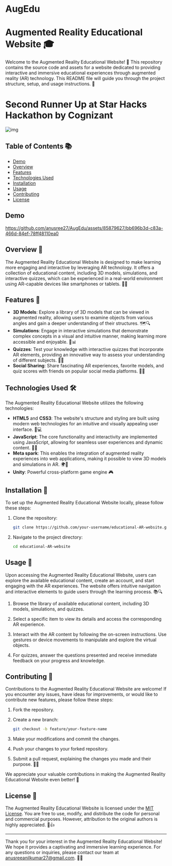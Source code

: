 # AugEdu

# Augmented Reality Educational Website 🎓

Welcome to the Augmented Reality Educational Website! 🌟 This repository contains the source code and assets for a website dedicated to providing interactive and immersive educational experiences through augmented reality (AR) technology. This README file will guide you through the project structure, setup, and usage instructions. 🚀

# Second Runner Up at Star Hacks Hackathon by Cognizant 

![img](https://github.com/anusree27/AugEdu/assets/85879627/24819a67-cc5e-48a5-ac1a-22eddda4d6db)


## Table of Contents 📚
- [Demo](#Demo)
- [Overview](#overview)
- [Features](#features)
- [Technologies Used](#technologies-used)
- [Installation](#installation)
- [Usage](#usage)
- [Contributing](#contributing)
- [License](#license)

## Demo 



https://github.com/anusree27/AugEdu/assets/85879627/bb696b3d-c83a-466d-84ef-78ff48110ea0



## Overview 📝

The Augmented Reality Educational Website is designed to make learning more engaging and interactive by leveraging AR technology. It offers a collection of educational content, including 3D models, simulations, and interactive quizzes, which can be experienced in a real-world environment using AR-capable devices like smartphones or tablets. 📱💡

## Features 🌟

- **3D Models**: Explore a library of 3D models that can be viewed in augmented reality, allowing users to examine objects from various angles and gain a deeper understanding of their structures. 🗺️🔍
- **Simulations**: Engage in interactive simulations that demonstrate complex concepts in a visual and intuitive manner, making learning more accessible and enjoyable. 🔄📊
- **Quizzes**: Test your knowledge with interactive quizzes that incorporate AR elements, providing an innovative way to assess your understanding of different subjects. 📝✅
- **Social Sharing**: Share fascinating AR experiences, favorite models, and quiz scores with friends on popular social media platforms. 📲🌐

## Technologies Used 🛠️

The Augmented Reality Educational Website utilizes the following technologies:

- **HTML5** and **CSS3**: The website's structure and styling are built using modern web technologies for an intuitive and visually appealing user interface. 🌈💻
- **JavaScript**: The core functionality and interactivity are implemented using JavaScript, allowing for seamless user experiences and dynamic content. 🚀📜
- **Meta spark**: This enables the integration of augmented reality experiences into web applications, making it possible to view 3D models and simulations in AR. 🌍🔮
- **Unity**: Powerful cross-platform game engine 🎮

## Installation 🚀

To set up the Augmented Reality Educational Website locally, please follow these steps:

1. Clone the repository:

   ```bash
   git clone https://github.com/your-username/educational-AR-website.git
   ```

2. Navigate to the project directory:

   ```bash
   cd educational-AR-website
   ```


## Usage 🎉

Upon accessing the Augmented Reality Educational Website, users can explore the available educational content, create an account, and start engaging with the AR experiences. The website offers intuitive navigation and interactive elements to guide users through the learning process. 📚🔍

1. Browse the library of available educational content, including 3D models, simulations, and quizzes.

2. Select a specific item to view its details and access the corresponding AR experience.

3. Interact with the AR content by following the on-screen instructions. Use gestures or device movements to manipulate and explore the virtual objects.

4. For quizzes, answer the questions presented and receive immediate feedback on your progress and knowledge.



## Contributing 🤝

Contributions to the Augmented Reality Educational Website are welcome! If you encounter any issues, have ideas for improvements, or would like to contribute new features, please follow these steps:

1. Fork the repository.

2. Create a new branch:

   ```bash
   git checkout -b feature/your-feature-name
   ```

3. Make your modifications and commit the changes.

4. Push your changes to your forked repository.

5. Submit a pull request, explaining the changes you made and their purpose. 🚀🔧

We appreciate your valuable contributions in making the Augmented Reality Educational Website even better! 🙌

## License 📄

The Augmented Reality Educational Website is licensed under the [MIT License](LICENSE). You are free to use, modify, and distribute the code for personal and commercial purposes. However, attribution to the original authors is highly appreciated. 📜👍

---

Thank you for your interest in the Augmented Reality Educational Website! We hope it provides a captivating and immersive learning experience. For any questions or inquiries, please contact our team at [anusreeanilkumar27@gmail.com](mailto:anusreeanilkumar27@gmail.com). 📧🌟
